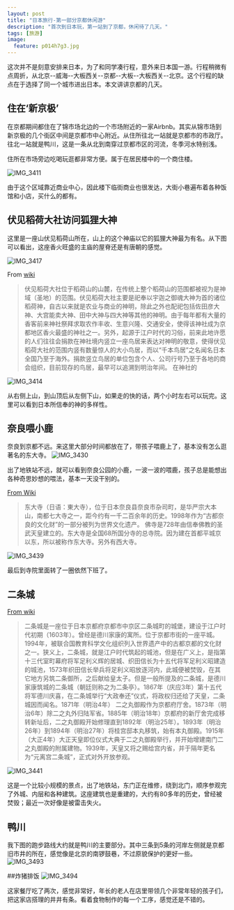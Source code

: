 ```yaml
---
layout: post
title: "日本旅行-第一部分京都休闲游"
description: "首次到日本玩，第一站到了京都，休闲待了几天。"
tags: [旅游]
image:
  feature: p014h7g3.jpg
---
```

这次并不是刻意安排来日本，为了和同学凑行程，意外来日本国一游。行程稍微有点周折，从北京--威海--大板西关--京都--大板--大板西关--北京。这个行程的缺点在于选择了同一个城市进出日本。本文讲讲京都的几天。


## 住在‘新京极’
在京都期间都住在了锦市场北边的一个市场附近的一家Airbnb。其实从锦市场到新京极的几个街区中间是京都市中心附近。从住所往北一站就是京都市的市政厅。往北一站就是鸭川，这是一条从北到南穿过京都市区的河流，冬季河水特别浅。

住所在市场旁边吃喝玩逛都非常方便。属于在居民楼中的一个商住楼。

![IMG_3411](/images/IMG_3411.jpg)

由于这个区域靠近商业中心，因此楼下临街商业也很发达，大街小巷遍布着各种饭馆和小店，买什么的都有。

## 伏见稻荷大社访问狐狸大神

这里是一座山伏见稻荷山所在，山上的这个神庙以它的狐狸大神最为有名。从下图可以看出，这座香火旺盛的主庙的屋脊还是有唐朝的感觉。

![IMG_3417](/images/IMG_3417.jpg)

From [wiki](https://zh.wikipedia.org/wiki/%E4%BC%8F%E8%A6%8B%E7%A8%BB%E8%8D%B7%E5%A4%A7%E7%A4%BE)

> 伏见稻荷大社位于稻荷山的山麓，在传统上整个稻荷山的范围都被视为是神域（圣地）的范围。伏见稻荷大社主要是祀奉以宇迦之御魂大神为首的诸位稻荷神，自古以来就是农业与商业的神明，除此之外也配祀包括佐田彦大神、大宫能卖大神、田中大神与四大神等其他的神明。由于每年都有大量的香客前来神社祭拜求取农作丰收、生意兴隆、交通安全，使得该神社成为京都地区香火最盛的神社之一。另外，起源于江户时代的习俗，前来此地许愿的人们往往会捐款在神社境内竖立一座鸟居来表达对神明的敬意，使得伏见稻荷大社的范围内竖有数量惊人的大小鸟居，而以“千本鸟居”之名闻名日本全国乃至于海外。捐款竖立鸟居的单位包含个人、公司行号乃至于各地的商会组织，目前现存的鸟居，最早可以追溯到明治年间。
在神社的

![IMG_3414](/images/IMG_3414.jpg)

从右侧上山，到山顶后从左侧下山，如果走的快的话，两个小时左右可以玩完。这里可以看到日本所信奉的神的多样性。

## 奈良喂小鹿
奈良到京都不远。来这里大部分时间都放在了，带孩子喂鹿上了，基本没有怎么逛著名的东大寺。
![IMG_3430](/images/IMG_3430.jpg)

出了地铁站不远，就可以看到奈良公园的小鹿，一波一波的喂鹿，孩子总是能想出各种奇思妙想的喂法，基本一天没干别的。

[From Wiki](https://zh.wikipedia.org/wiki/%E4%B8%9C%E5%A4%A7%E5%AF%BA)

> 东大寺（日语：東大寺），位于日本奈良县奈良市杂司町，是华严宗大本山，南都七大寺之一，距今约有一千二百余年的历史。1998年作为“古都奈良的文化财”的一部分被列为世界文化遗产。
佛寺是728年由信奉佛教的圣武天皇建立的。东大寺是全国68所国分寺的总寺院。因为建在首都平城京以东，所以被称作东大寺。另外有西大寺。


![IMG_3439](/images/IMG_3439.jpg)

最后到寺院里面转了一圈依然下班了。

## 二条城

[From wiki](https://zh.wikipedia.org/wiki/%E4%BA%8C%E6%A2%9D%E5%9F%8E)

> 二条城是一座位于日本京都府京都市中京区二条城町的城堡，建设于江户时代初期（1603年）。曾经是德川家康的寓所。位于京都市街的一座平城。1994年，被联合国教育科学文化组织列入世界遗产中的古都京都的文化财之一。狭义上，二条城，就是江户时代筑起的城池，但是在广义上，是指第十三代室町幕府将军足利义辉的居城、织田信长为十五代将军足利义昭建造的城池，1573年织田信长举兵将足利义昭放逐河内，此城便被焚毁，在其它地方另筑二条御所，之后献给皇太子。但是一般所提及的二条城，是德川家康筑城的二条城（朝廷则称之为二条亭）。1867年（庆应3年）第十五代将军德川庆喜，在二条城举行“大政奉还”仪式，将政权归还给了天皇，二条城因而闻名。1871年（明治4年） 二之丸御殿作为京都府厅舍。1873年（明治6年）除二之丸外归陆军省。1885年（明治18年）京都府的新厅舍完成移转新址后，二之丸御殿开始修理直到1892年（明治25年）。1893年（明治26年）到1894年（明治27年）将桂宫邸本丸移筑，始有本丸御殿。1915年（大正4年）大正天皇即位仪式大典于二之丸御殿举行，并开始增建南门二之丸御殿的附属建物。1939年，天皇又将之赐给宫内省，并于隔年更名为“元离宫二条城”，正式对外开放参观。

![IMG_3441](/images/IMG_3441.jpg)

这是一个比较小规模的景点，出了地铁站，东门正在维修，绕到北门，顺序参观完了外城、内层和各种建筑。这座建筑也是重建的，大约有80多年的历史，曾经被焚毁；最近一次好像是被雷击失火。

## 鸭川

我下图的跑步路线大约就是鸭川的主要部分。其中三条到5条的河岸左侧就是京都旧市井的所在，感觉像是北京的南锣鼓巷，不过原貌保护的更好一些。
![IMG_3493](/images/IMG_3493.jpg)

##炸猪排饭
![IMG_3494](/images/IMG_3494.jpg)

这家餐厅吃了两次，感觉非常好，年长的老人在店里带领几个非常年轻的孩子们，把这家店搭理的井井有条。看着食物制作的每一个工序，感觉还是不错的。

